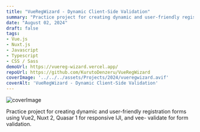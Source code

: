 ```yaml
---
title: "VueRegWizard - Dynamic Client-Side Validation"
summary: "Practice project for creating dynamic and user-friendly registration forms using Vue2, Nuxt 2, Quasar 1 for responsive UI, and vee- validate for form validation."
date: "August 02, 2024"
draft: false
tags:
- Vue.js
- Nuxt.js
- Javascript
- Typescript
- CSS / Sass
demoUrl: https://vuereg-wizard.vercel.app/
repoUrl: https://github.com/KurutoDenzeru/VueRegWizard
coverImage: '../../../assets/Projects/2024/vueregwizard.avif'
coverAlt: 'VueRegWizard - Dynamic Client-Side Validation'
---
```


![coverImage](../../../assets/Projects/2024/vueregwizard.avif)

Practice project for creating dynamic and user-friendly registration forms using Vue2, Nuxt 2, Quasar 1 for responsive IJI, and vee- validate for form validation.
